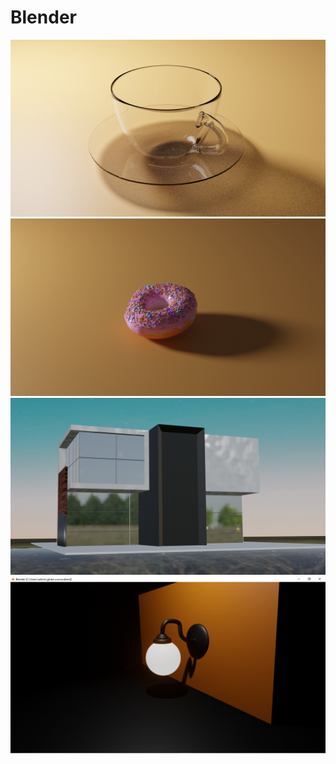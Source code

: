 # Blender
<img src="/cup.png" alt="My cool logo"/>
<img src="/final donut.png" alt="My cool logo"/>
<img src="/virtual house.png" alt="My cool logo"/>
<img src="/globe sconce.jpeg" alt="My cool logo"/>
